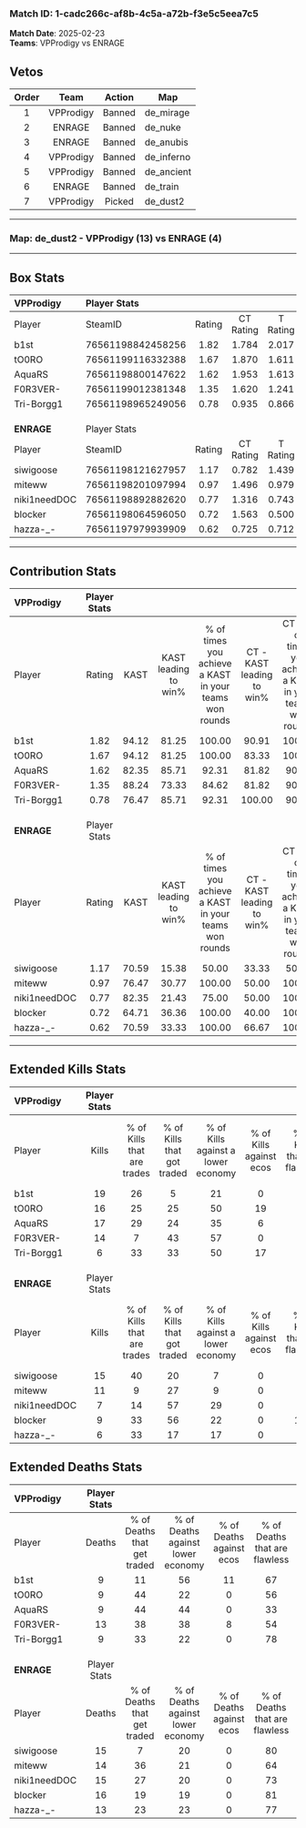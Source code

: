 ### Match ID: 1-cadc266c-af8b-4c5a-a72b-f3e5c5eea7c5  
**Match Date**: 2025-02-23  
**Teams**: VPProdigy vs ENRAGE  

## Vetos  

| Order | Team | Action | Map |
| :---: | :--: | :----: | --- |
| 1 | VPProdigy | Banned | de_mirage |
| 2 | ENRAGE | Banned | de_nuke |
| 3 | ENRAGE | Banned | de_anubis |
| 4 | VPProdigy | Banned | de_inferno |
| 5 | VPProdigy | Banned | de_ancient |
| 6 | ENRAGE | Banned | de_train |
| 7 | VPProdigy | Picked | de_dust2 |

---  

### **Map**: de_dust2 - VPProdigy (13) vs ENRAGE (4)  
---  

## Box Stats  

| **VPProdigy** | Player Stats      |        |           |          |       |       |       |         |        |      |     |
| :- | :- | :-: | :-: | :-: | :-: | :-: | :-: | :-: | :-: | :-: | :-: |
| Player        | SteamID           | Rating | CT Rating | T Rating | KAST  |  ADR  | Kills | Assists | Deaths | K/D  | HS% |
| b1st          | 76561198842458256 |  1.82  |   1.784   |  2.017   | 94.12 | 108.6 |  19   |    7    |   9    | 2.11 | 47  |
| tO0RO         | 76561199116332388 |  1.67  |   1.870   |  1.611   | 94.12 | 106.7 |  16   |    8    |   9    | 1.78 | 62  |
| AquaRS        | 76561198800147622 |  1.62  |   1.953   |  1.613   | 82.35 | 106.5 |  17   |    5    |   9    | 1.89 | 58  |
| F0R3VER-      | 76561199012381348 |  1.35  |   1.620   |  1.241   | 88.24 | 95.9  |  14   |    6    |   13   | 1.08 | 57  |
| Tri-Borgg1    | 76561198965249056 |  0.78  |   0.935   |  0.866   | 76.47 | 34.9  |   6   |    4    |   9    | 0.67 | 83  |
|               |                   |        |           |          |       |       |       |         |        |      |     |
|               |                   |        |           |          |       |       |       |         |        |      |     |
|               |                   |        |           |          |       |       |       |         |        |      |     |
| **ENRAGE**    | Player Stats      |        |           |          |       |       |       |         |        |      |     |
| Player        | SteamID           | Rating | CT Rating | T Rating | KAST  |  ADR  | Kills | Assists | Deaths | K/D  | HS% |
| siwigoose     | 76561198121627957 |  1.17  |   0.782   |  1.439   | 70.59 | 91.2  |  15   |    1    |   15   | 1.00 | 80  |
| miteww        | 76561198201097994 |  0.97  |   1.496   |  0.979   | 76.47 | 72.7  |  11   |    0    |   14   | 0.79 | 72  |
| niki1needDOC  | 76561198892882620 |  0.77  |   1.316   |  0.743   | 82.35 | 57.2  |   7   |    6    |   15   | 0.47 | 57  |
| blocker       | 76561198064596050 |  0.72  |   1.563   |  0.500   | 64.71 | 66.0  |   9   |    3    |   16   | 0.56 | 77  |
| hazza-_-      | 76561197979939909 |  0.62  |   0.725   |  0.712   | 70.59 | 40.5  |   6   |    3    |   13   | 0.46 | 50  |
---  

## Contribution Stats  

| **VPProdigy** | Player Stats |       |                      |                                                        |                           |                                                             |                          |                                                            |
| :- | :-: | :-: | :-: | :-: | :-: | :-: | :-: | :-: |
| Player        |    Rating    | KAST  | KAST leading to win% | % of times you achieve a KAST in your teams won rounds | CT - KAST leading to win% | CT - % of times you achieve a KAST in your teams won rounds | T - KAST leading to win% | T - % of times you achieve a KAST in your teams won rounds |
| b1st          |     1.82     | 94.12 |        81.25         |                         100.00                         |           90.91           |                           100.00                            |          60.00           |                           100.00                           |
| tO0RO         |     1.67     | 94.12 |        81.25         |                         100.00                         |           83.33           |                           100.00                            |          75.00           |                           100.00                           |
| AquaRS        |     1.62     | 82.35 |        85.71         |                         92.31                          |           81.82           |                            90.00                            |          100.00          |                           100.00                           |
| F0R3VER-      |     1.35     | 88.24 |        73.33         |                         84.62                          |           81.82           |                            90.00                            |          50.00           |                           66.67                            |
| Tri-Borgg1    |     0.78     | 76.47 |        85.71         |                         92.31                          |          100.00           |                            90.00                            |          60.00           |                           100.00                           |
|               |              |       |                      |                                                        |                           |                                                             |                          |                                                            |
|               |              |       |                      |                                                        |                           |                                                             |                          |                                                            |
|               |              |       |                      |                                                        |                           |                                                             |                          |                                                            |
| **ENRAGE**    | Player Stats |       |                      |                                                        |                           |                                                             |                          |                                                            |
| Player        |    Rating    | KAST  | KAST leading to win% | % of times you achieve a KAST in your teams won rounds | CT - KAST leading to win% | CT - % of times you achieve a KAST in your teams won rounds | T - KAST leading to win% | T - % of times you achieve a KAST in your teams won rounds |
| siwigoose     |     1.17     | 70.59 |        15.38         |                         50.00                          |           33.33           |                            50.00                            |          10.00           |                           50.00                            |
| miteww        |     0.97     | 76.47 |        30.77         |                         100.00                         |           50.00           |                           100.00                            |          22.22           |                           100.00                           |
| niki1needDOC  |     0.77     | 82.35 |        21.43         |                         75.00                          |           50.00           |                           100.00                            |          10.00           |                           50.00                            |
| blocker       |     0.72     | 64.71 |        36.36         |                         100.00                         |           40.00           |                           100.00                            |          33.33           |                           100.00                           |
| hazza-_-      |     0.62     | 70.59 |        33.33         |                         100.00                         |           66.67           |                           100.00                            |          22.22           |                           100.00                           |
---  

## Extended Kills Stats  

| **VPProdigy** | Player Stats |                            |                            |                                    |                         |                              |                                 |                                       |                    |           |
| :- | :-: | :-: | :-: | :-: | :-: | :-: | :-: | :-: | :-: | :-: |
| Player        |    Kills     | % of Kills that are trades | % of Kills that got traded | % of Kills against a lower economy | % of Kills against ecos | % of Kills that are flawless | % of Kills that are close duels | % of Kills that are assisted by flash | Pistol Round Kills | AWP Kills |
| b1st          |      19      |             26             |             5              |                 21                 |            0            |              63              |                0                |                   5                   |         5          |     9     |
| tO0RO         |      16      |             25             |             25             |                 50                 |           19            |              94              |                0                |                  19                   |         1          |     0     |
| AquaRS        |      17      |             29             |             24             |                 35                 |            6            |              76              |               24                |                  12                   |         0          |     0     |
| F0R3VER-      |      14      |             7              |             43             |                 57                 |            0            |              71              |                7                |                  14                   |         0          |     0     |
| Tri-Borgg1    |      6       |             33             |             33             |                 50                 |           17            |              83              |                0                |                   0                   |         0          |     0     |
|               |              |                            |                            |                                    |                         |                              |                                 |                                       |                    |           |
|               |              |                            |                            |                                    |                         |                              |                                 |                                       |                    |           |
|               |              |                            |                            |                                    |                         |                              |                                 |                                       |                    |           |
| **ENRAGE**    | Player Stats |                            |                            |                                    |                         |                              |                                 |                                       |                    |           |
| Player        |    Kills     | % of Kills that are trades | % of Kills that got traded | % of Kills against a lower economy | % of Kills against ecos | % of Kills that are flawless | % of Kills that are close duels | % of Kills that are assisted by flash | Pistol Round Kills | AWP Kills |
| siwigoose     |      15      |             40             |             20             |                 7                  |            0            |              33              |               20                |                   0                   |         4          |     0     |
| miteww        |      11      |             9              |             27             |                 9                  |            0            |              64              |                9                |                   0                   |         2          |     0     |
| niki1needDOC  |      7       |             14             |             57             |                 29                 |            0            |              57              |                0                |                   0                   |         2          |     0     |
| blocker       |      9       |             33             |             56             |                 22                 |            0            |             100              |                0                |                   0                   |         1          |     0     |
| hazza-_-      |      6       |             33             |             17             |                 17                 |            0            |              50              |               17                |                   0                   |         1          |     0     |
## Extended Deaths Stats  

| **VPProdigy** | Player Stats |                             |                                   |                          |                               |                            |                           |               |
| :- | :-: | :-: | :-: | :-: | :-: | :-: | :-: | :-: |
| Player        |    Deaths    | % of Deaths that get traded | % of Deaths against lower economy | % of Deaths against ecos | % of Deaths that are flawless | % of Deaths that are close | % of Deaths while blinded | Deaths to AWP |
| b1st          |      9       |             11              |                56                 |            11            |              67               |             11             |             0             |       0       |
| tO0RO         |      9       |             44              |                22                 |            0             |              56               |             0              |             0             |       0       |
| AquaRS        |      9       |             44              |                44                 |            0             |              33               |             33             |             0             |       0       |
| F0R3VER-      |      13      |             38              |                38                 |            8             |              54               |             8              |             0             |       0       |
| Tri-Borgg1    |      9       |             33              |                22                 |            0             |              78               |             0              |             0             |       0       |
|               |              |                             |                                   |                          |                               |                            |                           |               |
|               |              |                             |                                   |                          |                               |                            |                           |               |
|               |              |                             |                                   |                          |                               |                            |                           |               |
| **ENRAGE**    | Player Stats |                             |                                   |                          |                               |                            |                           |               |
| Player        |    Deaths    | % of Deaths that get traded | % of Deaths against lower economy | % of Deaths against ecos | % of Deaths that are flawless | % of Deaths that are close | % of Deaths while blinded | Deaths to AWP |
| siwigoose     |      15      |              7              |                20                 |            0             |              80               |             13             |            13             |       3       |
| miteww        |      14      |             36              |                21                 |            0             |              64               |             14             |             0             |       1       |
| niki1needDOC  |      15      |             27              |                20                 |            0             |              73               |             7              |            13             |       2       |
| blocker       |      16      |             19              |                19                 |            0             |              81               |             0              |            25             |       1       |
| hazza-_-      |      13      |             23              |                23                 |            0             |              77               |             0              |             0             |       2       |
